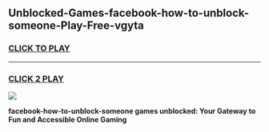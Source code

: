 
## Unblocked-Games-facebook-how-to-unblock-someone-Play-Free-vgyta
<h3>
<a href="https://premium76.site?title=facebook-how-to-unblock-someone&ref=23A">CLICK TO PLAY</a></h3>
<hr>

<h3>
<a href="https://premium76.site?title=facebook-how-to-unblock-someone&ref=23A">CLICK 2 PLAY</a>
  
</h3>

<a href="https://premium76.site?title=facebook-how-to-unblock-someone&ref=23A"><img src="https://clearcache.store/games.png"></a>


**facebook-how-to-unblock-someone games unblocked: Your Gateway to Fun and Accessible Online Gaming**
